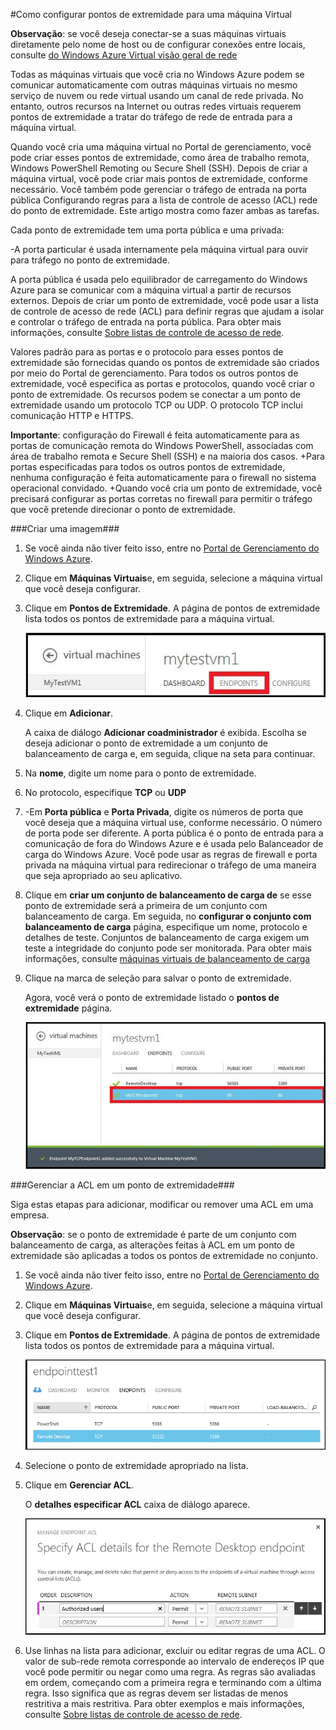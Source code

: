 <properties writer="kathydav" editor="tysonn" manager="jeffreyg" />

#Como configurar pontos de extremidade para uma máquina Virtual

**Observação**: se você deseja conectar-se a suas máquinas virtuais diretamente pelo nome de host ou de configurar conexões entre locais, consulte [do Windows Azure Virtual visão geral de rede](http://go.microsoft.com/fwlink/p/?LinkID=294063)

Todas as máquinas virtuais que você cria no Windows Azure podem se comunicar automaticamente com outras máquinas virtuais no mesmo serviço de nuvem ou rede virtual usando um canal de rede privada. No entanto, outros recursos na Internet ou outras redes virtuais requerem pontos de extremidade a tratar do tráfego de rede de entrada para a máquina virtual. 

Quando você cria uma máquina virtual no Portal de gerenciamento, você pode criar esses pontos de extremidade, como área de trabalho remota, Windows PowerShell Remoting ou Secure Shell (SSH). Depois de criar a máquina virtual, você pode criar mais pontos de extremidade, conforme necessário. Você também pode gerenciar o tráfego de entrada na porta pública Configurando regras para a lista de controle de acesso (ACL) rede do ponto de extremidade. Este artigo mostra como fazer ambas as tarefas.

Cada ponto de extremidade tem uma porta pública e uma privada:

-A porta particular é usada internamente pela máquina virtual para ouvir para tráfego no ponto de extremidade.

A porta pública é usada pelo equilibrador de carregamento do Windows Azure para se comunicar com a máquina virtual a partir de recursos externos. Depois de criar um ponto de extremidade, você pode usar a lista de controle de acesso de rede (ACL) para definir regras que ajudam a isolar e controlar o tráfego de entrada na porta pública. Para obter mais informações, consulte [Sobre listas de controle de acesso de rede](http://go.microsoft.com/fwlink/p/?LinkId=303816).

Valores padrão para as portas e o protocolo para esses pontos de extremidade são fornecidas quando os pontos de extremidade são criados por meio do Portal de gerenciamento. Para todos os outros pontos de extremidade, você especifica as portas e protocolos, quando você criar o ponto de extremidade. Os recursos podem se conectar a um ponto de extremidade usando um protocolo TCP ou UDP. O protocolo TCP inclui comunicação HTTP e HTTPS.  

**Importante**: configuração do Firewall é feita automaticamente para as portas de comunicação remota do Windows PowerShell, associadas com área de trabalho remota e Secure Shell (SSH) e na maioria dos casos. +Para portas especificadas para todos os outros pontos de extremidade, nenhuma configuração é feita automaticamente para o firewall no sistema operacional convidado. +Quando você cria um ponto de extremidade, você precisará configurar as portas corretas no firewall para permitir o tráfego que você pretende direcionar o ponto de extremidade.

###Criar uma imagem###

1. Se você ainda não tiver feito isso, entre no [Portal de Gerenciamento do Windows Azure](http://manage.windowsazure.com).

2. Clique em **Máquinas Virtuais**e, em seguida, selecione a máquina virtual que você deseja configurar.

3. Clique em **Pontos de Extremidade**. A página de pontos de extremidade lista todos os pontos de extremidade para a máquina virtual.

	![Pontos de extremidade](./media/howto-setup-endpoints/endpointswindows.png)

4.	Clique em **Adicionar**.

	A caixa de diálogo **Adicionar coadministrador** é exibida. Escolha se deseja adicionar o ponto de extremidade a um conjunto de balanceamento de carga e, em seguida, clique na seta para continuar.
	
6. Na **nome**, digite um nome para o ponto de extremidade.

7. No protocolo, especifique **TCP** ou **UDP**

8. -Em **Porta pública** e **Porta Privada**, digite os números de porta que você deseja que a máquina virtual use, conforme necessário. O número de porta pode ser diferente. A porta pública é o ponto de entrada para a comunicação de fora do Windows Azure e é usada pelo Balanceador de carga do Windows Azure. Você pode usar as regras de firewall e porta privada na máquina virtual para redirecionar o tráfego de uma maneira que seja apropriado ao seu aplicativo.

9. Clique em **criar um conjunto de balanceamento de carga de** se esse ponto de extremidade será a primeira de um conjunto com balanceamento de carga. Em seguida, no **configurar o conjunto com balanceamento de carga** página, especifique um nome, protocolo e detalhes de teste. Conjuntos de balanceamento de carga exigem um teste a integridade do conjunto pode ser monitorada. Para obter mais informações, consulte [máquinas virtuais de balanceamento de carga](http://www.windowsazure.com/pt-br/manage/windows/common-tasks/how-to-load-balance-virtual-machines/)  

10.	Clique na marca de seleção para salvar o ponto de extremidade.

	Agora, você verá o ponto de extremidade listado o **pontos de extremidade** página.

	![Criação de ponto de extremidade com êxito](./media/howto-setup-endpoints/endpointwindowsnew.png)

###Gerenciar a ACL em um ponto de extremidade###

Siga estas etapas para adicionar, modificar ou remover uma ACL em uma empresa.

**Observação**: se o ponto de extremidade é parte de um conjunto com balanceamento de carga, as alterações feitas à ACL em um ponto de extremidade são aplicadas a todos os pontos de extremidade no conjunto.

1. Se você ainda não tiver feito isso, entre no [Portal de Gerenciamento do Windows Azure](http://manage.windowsazure.com).

2. Clique em **Máquinas Virtuais**e, em seguida, selecione a máquina virtual que você deseja configurar.

3. Clique em **Pontos de Extremidade**. A página de pontos de extremidade lista todos os pontos de extremidade para a máquina virtual.

    ![Lista ACL](./media/howto-setup-endpoints/EndpointsShowsDefaultEndpointsForVM.PNG)

4. Selecione o ponto de extremidade apropriado na lista. 

5. Clique em **Gerenciar ACL**.

    O **detalhes especificar ACL** caixa de diálogo aparece.

    ![Especifique os detalhes da ACL](./media/howto-setup-endpoints/EndpointACLdetails.PNG)

6. Use linhas na lista para adicionar, excluir ou editar regras de uma ACL. O valor de sub-rede remota corresponde ao intervalo de endereços IP que você pode permitir ou negar como uma regra. As regras são avaliadas em ordem, começando com a primeira regra e terminando com a última regra. Isso significa que as regras devem ser listadas de menos restritiva a mais restritiva. Para obter exemplos e mais informações, consulte [Sobre listas de controle de acesso de rede](http://go.microsoft.com/fwlink/p/?LinkId=303816).





